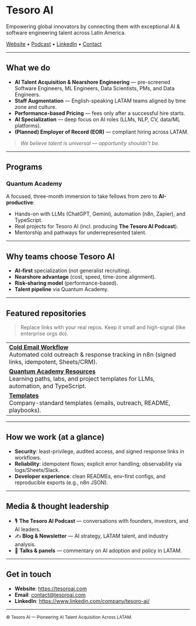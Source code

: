 <!-- Tesoro AI • GitHub Org README -->

<!-- Top: Logo (optional) + Tagline -->
<p align="left">
  <!-- Replace with your logo URL or remove the <img> -->
  <!-- <img src="https://your-cdn/logo.svg" alt="Tesoro AI" height="44"> -->
</p>

# Tesoro AI
Empowering global innovators by connecting them with exceptional AI & software engineering talent across Latin America.

<!-- Quick links (like Microsoft org header) -->
<p align="left">
  <a href="https://tesoroai.com">Website</a> •
  <a href="https://podcasts.apple.com/us/podcast/the-tesoro-ai-podcast/id1527996104">Podcast</a> •
  <a href="https://www.linkedin.com/company/tesoro-ai/">LinkedIn</a> •
  <a href="mailto:contact@tesoroai.com">Contact</a>
</p>

---

## What we do
- **AI Talent Acquisition & Nearshore Engineering** — pre-screened Software Engineers, ML Engineers, Data Scientists, PMs, and Data Engineers.
- **Staff Augmentation** — English-speaking LATAM teams aligned by time zone and culture.
- **Performance-based Pricing** — fees only after a successful hire starts.
- **AI Specialization** — deep focus on AI roles (LLMs, NLP, CV, data/ML platforms).
- **(Planned) Employer of Record (EOR)** — compliant hiring across LATAM.

> _We believe talent is universal — opportunity shouldn’t be._

---

## Programs
### Quantum Academy
A focused, three-month immersion to take fellows from zero to **AI-productive**:
- Hands-on with LLMs (ChatGPT, Gemini), automation (n8n, Zapier), and TypeScript.
- Real projects for Tesoro AI (incl. producing **The Tesoro AI Podcast**).
- Mentorship and pathways for underrepresented talent.

---

## Why teams choose Tesoro AI
- **AI-first** specialization (not generalist recruiting).  
- **Nearshore advantage** (cost, speed, time-zone alignment).  
- **Risk-sharing model** (performance-based).  
- **Talent pipeline** via Quantum Academy.  

---

## Featured repositories
> Replace links with your real repos. Keep it small and high-signal (like enterprise orgs do).

<table>
  <tr>
    <td>
      <b><a href="https://github.com/tesoroai/cold-email-workflow">Cold Email Workflow</a></b><br>
      Automated cold outreach & response tracking in n8n (signed links, idempotent, Sheets/CRM).
    </td>
  </tr>
  <tr>
    <td>
      <b><a href="https://github.com/tesoroai/quantum-academy-resources">Quantum Academy Resources</a></b><br>
      Learning paths, labs, and project templates for LLMs, automation, and TypeScript.
    </td>
  </tr>
  <tr>
    <td>
      <b><a href="https://github.com/tesoroai/templates">Templates</a></b><br>
      Company-standard templates (emails, outreach, README, playbooks).
    </td>
  </tr>
</table>

---

## How we work (at a glance)
- **Security**: least-privilege, audited access, and signed response links in workflows.  
- **Reliability**: idempotent flows; explicit error handling; observability via logs/Sheets/Slack.  
- **Developer experience**: clean READMEs, env-first configs, and reproducible exports (e.g., n8n JSON).  

---

## Media & thought leadership
- 🎙 **The Tesoro AI Podcast** — conversations with founders, investors, and AI leaders.  
- ✍️ **Blog & Newsletter** — AI strategy, LATAM talent, and industry analysis.  
- 🎤 **Talks & panels** — commentary on AI adoption and policy in LATAM.

---

## Get in touch
- **Website**: https://tesoroai.com  
- **Email**: contact@tesoroai.com  
- **LinkedIn**: https://www.linkedin.com/company/tesoro-ai/

<hr>

<sub>© Tesoro AI — Pioneering AI Talent Acquisition Across LATAM.</sub>
